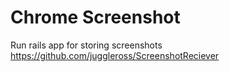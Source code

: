 Chrome Screenshot
=========

Run rails app for storing screenshots
<a href="https://github.com/juggleross/ScreenshotReciever" target="_blank">https://github.com/juggleross/ScreenshotReciever</a>
